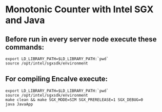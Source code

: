 # Monotonic Counter with Intel SGX and Java
## Before run in every server node execute these commands:
```
export LD_LIBRARY_PATH=$LD_LIBRARY_PATH:`pwd`
source /opt/intel/sgxsdk/environment
```

## For compiling Encalve execute:
```
export LD_LIBRARY_PATH=$LD_LIBRARY_PATH:`pwd`
source /opt/intel/sgxsdk/environment
make clean && make SGX_MODE=SIM SGX_PRERELEASE=1 SGX_DEBUG=0
java JavaApp
```

